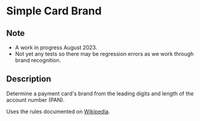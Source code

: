 # Simple Card Brand

## Note

- A work in progress August 2023.
- Not yet any tests so there may be regression errors as we work through brand recognition.

## Description

Determine a payment card's brand from the leading digits and length of the account number (PAN).

Uses the rules documented on [Wikipedia](https://en.wikipedia.org/wiki/Payment_card_number).
